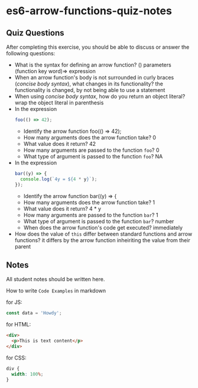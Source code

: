 # es6-arrow-functions-quiz-notes

## Quiz Questions

After completing this exercise, you should be able to discuss or answer the following questions:

- What is the syntax for defining an arrow function?
  () parameters (function key word)=> expression
- When an arrow function's body is not surrounded in curly braces (_concise body syntax_), what changes in its functionality?
  the functionality is changed, by not being able to use a statement
- When using _concise body syntax_, how do you return an object literal?
  wrap the object literal in parenthesis
- In the expression
  ```js
  foo(() => 42);
  ```
  - Identify the arrow function
    foo(() => 42);
  - How many arguments does the arrow function take?
    0
  - What value does it return?
    42
  - How many arguments are passed to the function `foo`?
    0
  - What type of argument is passed to the function `foo`?
    NA
- In the expression
  ```js
  bar((y) => {
    console.log(`4y = ${4 * y}`);
  });
  ```
  - Identify the arrow function
    bar((y) => {
  - How many arguments does the arrow function take?
    1
  - What value does it return?
    4 \* y
  - How many arguments are passed to the function `bar`?
    1
  - What type of argument is passed to the function `bar`?
    number
  - When does the arrow function's code get executed?
    immediately
- How does the value of `this` differ between standard functions and arrow functions?
  it differs by the arrow function inheiriting the value from their parent

## Notes

All student notes should be written here.

How to write `Code Examples` in markdown

for JS:

```javascript
const data = 'Howdy';
```

for HTML:

```html
<div>
  <p>This is text content</p>
</div>
```

for CSS:

```css
div {
  width: 100%;
}
```
